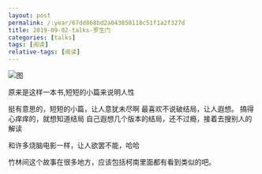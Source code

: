```yaml
---
layout: post
permalink: /:year/67dd868bd2a043858118c51f1a2f327d
title: 2019-09-02-talks-罗生门
categories: [talks]
tags: [阅读]
relative-tags: [阅读]
---
```


![图](https://gitee.com/linxingyang/at-2020-10-02-image/raw/master/image/T-talks/image/2019/books/lsm.png)

原来是这样一本书,短短的小篇来说明人性


挺有意思的，短短的小篇，让人意犹未尽啊
最喜欢不说破结局，让人遐想。
搞得心痒痒的，就想知道结局
自己遐想几个版本的结局，还不过瘾，接着去搜别人的解读

和许多烧脑电影一样，让人欲罢不能，哈哈

竹林间这个故事在很多地方，应该包括柯南里面都有看到类似的吧。

